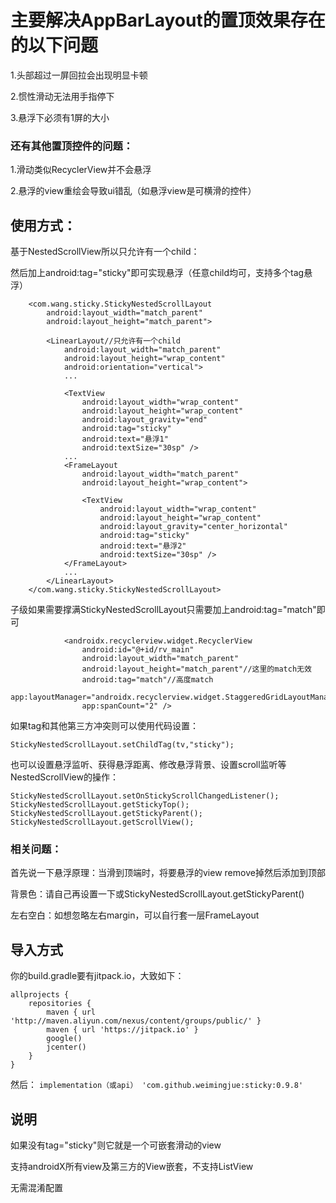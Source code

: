 # 主要解决AppBarLayout的置顶效果存在的以下问题

1.头部超过一屏回拉会出现明显卡顿

2.惯性滑动无法用手指停下

3.悬浮下必须有1屏的大小
### 还有其他置顶控件的问题：
1.滑动类似RecyclerView并不会悬浮

2.悬浮的view重绘会导致ui错乱（如悬浮view是可横滑的控件）

## 使用方式：
基于NestedScrollView所以只允许有一个child：

然后加上android:tag="sticky"即可实现悬浮（任意child均可，支持多个tag悬浮）
```
    <com.wang.sticky.StickyNestedScrollLayout
        android:layout_width="match_parent"
        android:layout_height="match_parent">

        <LinearLayout//只允许有一个child
            android:layout_width="match_parent"
            android:layout_height="wrap_content"
            android:orientation="vertical">
            ...

            <TextView
                android:layout_width="wrap_content"
                android:layout_height="wrap_content"
                android:layout_gravity="end"
                android:tag="sticky"
                android:text="悬浮1"
                android:textSize="30sp" />
            ...
            <FrameLayout
                android:layout_width="match_parent"
                android:layout_height="wrap_content">

                <TextView
                    android:layout_width="wrap_content"
                    android:layout_height="wrap_content"
                    android:layout_gravity="center_horizontal"
                    android:tag="sticky"
                    android:text="悬浮2"
                    android:textSize="30sp" />
            </FrameLayout>
            ...
        </LinearLayout>
    </com.wang.sticky.StickyNestedScrollLayout>
```
子级如果需要撑满StickyNestedScrollLayout只需要加上android:tag="match"即可
```
            <androidx.recyclerview.widget.RecyclerView
                android:id="@+id/rv_main"
                android:layout_width="match_parent"
                android:layout_height="match_parent"//这里的match无效
                android:tag="match"//高度match
                app:layoutManager="androidx.recyclerview.widget.StaggeredGridLayoutManager"
                app:spanCount="2" />
```
如果tag和其他第三方冲突则可以使用代码设置：
```
StickyNestedScrollLayout.setChildTag(tv,"sticky");
```
也可以设置悬浮监听、获得悬浮距离、修改悬浮背景、设置scroll监听等NestedScrollView的操作：
```
StickyNestedScrollLayout.setOnStickyScrollChangedListener();
StickyNestedScrollLayout.getStickyTop();
StickyNestedScrollLayout.getStickyParent();
StickyNestedScrollLayout.getScrollView();
```

### 相关问题：
首先说一下悬浮原理：当滑到顶端时，将要悬浮的view remove掉然后添加到顶部

背景色：请自己再设置一下或StickyNestedScrollLayout.getStickyParent()

左右空白：如想忽略左右margin，可以自行套一层FrameLayout

## 导入方式
你的build.gradle要有jitpack.io，大致如下：
```
allprojects {
    repositories {
        maven { url 'http://maven.aliyun.com/nexus/content/groups/public/' }
        maven { url 'https://jitpack.io' }
        google()
        jcenter()
    }
}
```
然后：
`implementation（或api） 'com.github.weimingjue:sticky:0.9.8'`

## 说明
如果没有tag="sticky"则它就是一个可嵌套滑动的view

支持androidX所有view及第三方的View嵌套，不支持ListView

无需混淆配置